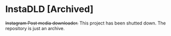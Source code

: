 # InstaDLD [Archived]

~~Instagram Post media downloader.~~ This project has been shutted down. 
The repository is just an archive.
